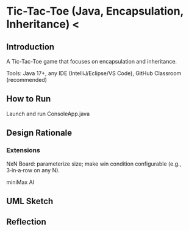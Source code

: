 # Tic-Tac-Toe (Java, Encapsulation, Inheritance) <

## Introduction
A Tic-Tac-Toe game that focuses on encapsulation and inheritance.

Tools: Java 17+, any IDE (IntelliJ/Eclipse/VS Code), GitHub Classroom (recommended)


## How to Run
Launch and run ConsoleApp.java
## Design Rationale

### Extensions

NxN Board: parameterize size; make win condition configurable (e.g., 3‑in‑a‑row on any N).

miniMax AI

## UML Sketch

## Reflection


